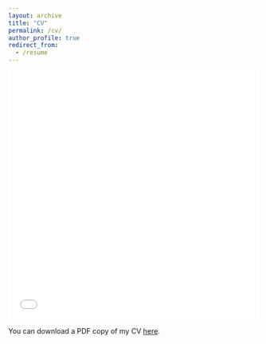 ```yaml
---
layout: archive
title: "CV"
permalink: /cv/
author_profile: true
redirect_from:
  - /resume
---
```


<iframe src="/files/pdf/CV_Lawley_Aug23.pdf" width="100%" height="500" frameborder="no" border="0" marginwidth="0" marginheight="0"></iframe>

You can download a PDF copy of my CV [here](/files/pdf/CV_Lawley_Aug23.pdf).
